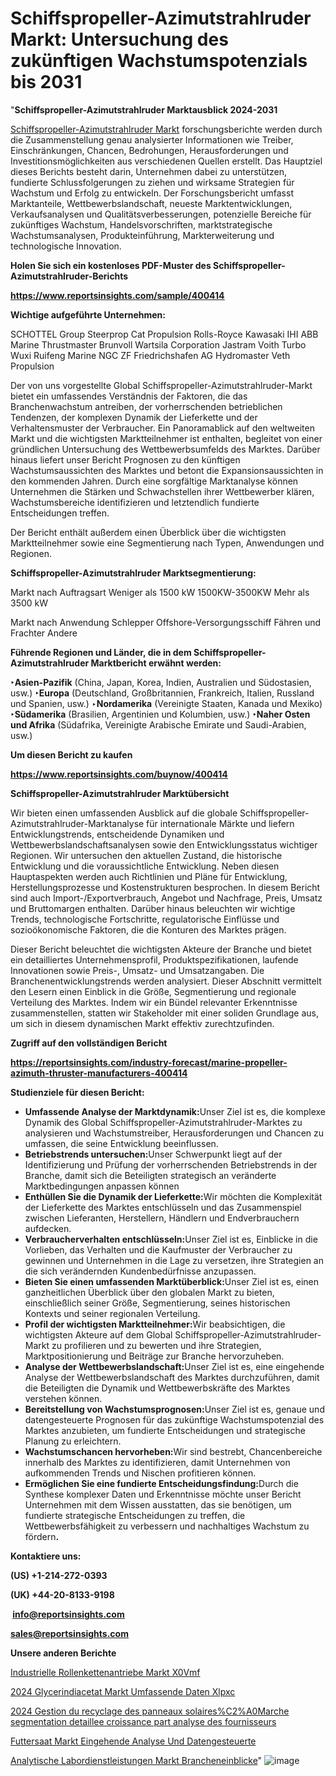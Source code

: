 # Schiffspropeller-Azimutstrahlruder Markt: Untersuchung des zukünftigen Wachstumspotenzials bis 2031

"<strong><b>Schiffspropeller-Azimutstrahlruder Marktausblick 2024-2031</b></strong>

<a href=https://www.reportsinsights.com/sample/400414>Schiffspropeller-Azimutstrahlruder Markt</a> forschungsberichte werden durch die Zusammenstellung genau analysierter Informationen wie Treiber, Einschränkungen, Chancen, Bedrohungen, Herausforderungen und Investitionsmöglichkeiten aus verschiedenen Quellen erstellt. Das Hauptziel dieses Berichts besteht darin, Unternehmen dabei zu unterstützen, fundierte Schlussfolgerungen zu ziehen und wirksame Strategien für Wachstum und Erfolg zu entwickeln. Der Forschungsbericht umfasst Marktanteile, Wettbewerbslandschaft, neueste Marktentwicklungen, Verkaufsanalysen und Qualitätsverbesserungen, potenzielle Bereiche für zukünftiges Wachstum, Handelsvorschriften, marktstrategische Wachstumsanalysen, Produkteinführung, Markterweiterung und technologische Innovation.

<strong><b>Holen Sie sich ein kostenloses PDF-Muster des Schiffspropeller-Azimutstrahlruder-Berichts</b></strong>

<a href=https://www.reportsinsights.com/sample/400414><strong><u>https://www.reportsinsights.com/sample/400414</u></strong></a>

<strong>Wichtige aufgeführte Unternehmen:</strong>

SCHOTTEL Group
    Steerprop
    Cat Propulsion
    Rolls-Royce
    Kawasaki
    IHI
    ABB Marine
    Thrustmaster
    Brunvoll
    Wartsila Corporation
    Jastram
    Voith Turbo
    Wuxi Ruifeng Marine
    NGC
    ZF Friedrichshafen AG
    Hydromaster
    Veth Propulsion

Der von uns vorgestellte Global Schiffspropeller-Azimutstrahlruder-Markt bietet ein umfassendes Verständnis der Faktoren, die das Branchenwachstum antreiben, der vorherrschenden betrieblichen Tendenzen, der komplexen Dynamik der Lieferkette und der Verhaltensmuster der Verbraucher. Ein Panoramablick auf den weltweiten Markt und die wichtigsten Marktteilnehmer ist enthalten, begleitet von einer gründlichen Untersuchung des Wettbewerbsumfelds des Marktes. Darüber hinaus liefert unser Bericht Prognosen zu den künftigen Wachstumsaussichten des Marktes und betont die Expansionsaussichten in den kommenden Jahren. Durch eine sorgfältige Marktanalyse können Unternehmen die Stärken und Schwachstellen ihrer Wettbewerber klären, Wachstumsbereiche identifizieren und letztendlich fundierte Entscheidungen treffen.

Der Bericht enthält außerdem einen Überblick über die wichtigsten Marktteilnehmer sowie eine Segmentierung nach Typen, Anwendungen und Regionen.

<strong>Schiffspropeller-Azimutstrahlruder Marktsegmentierung:</strong>

Markt nach Auftragsart
Weniger als 1500 kW
1500KW-3500KW
Mehr als 3500 kW

Markt nach Anwendung
Schlepper
Offshore-Versorgungsschiff
Fähren und Frachter
Andere

<strong><b>Führende Regionen und Länder, die in dem Schiffspropeller-Azimutstrahlruder Marktbericht erwähnt werden:</b></strong>

<strong><b>‣Asien-Pazifik</b></strong> (China, Japan, Korea, Indien, Australien und Südostasien, usw.)
<strong><b>‣Europa</b></strong> (Deutschland, Großbritannien, Frankreich, Italien, Russland und Spanien, usw.)
‣<strong><b>Nordamerika</b></strong> (Vereinigte Staaten, Kanada und Mexiko)
<strong><b>‣Südamerika</b></strong> (Brasilien, Argentinien und Kolumbien, usw.)
<strong><b>‣Naher Osten und Afrika</b></strong> (Südafrika, Vereinigte Arabische Emirate und Saudi-Arabien, usw.)

<strong>Um diesen Bericht zu kaufen</strong>

<a href=https://www.reportsinsights.com/buynow/400414><strong><u>https://www.reportsinsights.com/buynow/400414</u></strong></a>

<strong>Schiffspropeller-Azimutstrahlruder Marktübersicht</strong>

Wir bieten einen umfassenden Ausblick auf die globale Schiffspropeller-Azimutstrahlruder-Marktanalyse für internationale Märkte und liefern Entwicklungstrends, entscheidende Dynamiken und Wettbewerbslandschaftsanalysen sowie den Entwicklungsstatus wichtiger Regionen. Wir untersuchen den aktuellen Zustand, die historische Entwicklung und die voraussichtliche Entwicklung. Neben diesen Hauptaspekten werden auch Richtlinien und Pläne für Entwicklung, Herstellungsprozesse und Kostenstrukturen besprochen. In diesem Bericht sind auch Import-/Exportverbrauch, Angebot und Nachfrage, Preis, Umsatz und Bruttomargen enthalten. Darüber hinaus beleuchten wir wichtige Trends, technologische Fortschritte, regulatorische Einflüsse und sozioökonomische Faktoren, die die Konturen des Marktes prägen.

Dieser Bericht beleuchtet die wichtigsten Akteure der Branche und bietet ein detailliertes Unternehmensprofil, Produktspezifikationen, laufende Innovationen sowie Preis-, Umsatz- und Umsatzangaben. Die Branchenentwicklungstrends werden analysiert. Dieser Abschnitt vermittelt den Lesern einen Einblick in die Größe, Segmentierung und regionale Verteilung des Marktes. Indem wir ein Bündel relevanter Erkenntnisse zusammenstellen, statten wir Stakeholder mit einer soliden Grundlage aus, um sich in diesem dynamischen Markt effektiv zurechtzufinden.

<strong>Zugriff auf den vollständigen Bericht</strong>

<a href=https://reportsinsights.com/industry-forecast/marine-propeller-azimuth-thruster-manufacturers-400414><strong>https://reportsinsights.com/industry-forecast/marine-propeller-azimuth-thruster-manufacturers-400414</strong></a>

<strong>Studienziele für diesen Bericht:</strong>
<ul>
  <li><strong>Umfassende Analyse der Marktdynamik:</strong>Unser Ziel ist es, die komplexe Dynamik des Global Schiffspropeller-Azimutstrahlruder-Marktes zu analysieren und Wachstumstreiber, Herausforderungen und Chancen zu umfassen, die seine Entwicklung beeinflussen.</li>
  <li><strong>Betriebstrends untersuchen:</strong>Unser Schwerpunkt liegt auf der Identifizierung und Prüfung der vorherrschenden Betriebstrends in der Branche, damit sich die Beteiligten strategisch an veränderte Marktbedingungen anpassen können</li>
  <li><strong>Enthüllen Sie die Dynamik der Lieferkette:</strong>Wir möchten die Komplexität der Lieferkette des Marktes entschlüsseln und das Zusammenspiel zwischen Lieferanten, Herstellern, Händlern und Endverbrauchern aufdecken.</li>
  <li><strong>Verbraucherverhalten entschlüsseln:</strong>Unser Ziel ist es, Einblicke in die Vorlieben, das Verhalten und die Kaufmuster der Verbraucher zu gewinnen und Unternehmen in die Lage zu versetzen, ihre Strategien an die sich verändernden Kundenbedürfnisse anzupassen.</li>
  <li><strong>Bieten Sie einen umfassenden Marktüberblick:</strong>Unser Ziel ist es, einen ganzheitlichen Überblick über den globalen Markt zu bieten, einschließlich seiner Größe, Segmentierung, seines historischen Kontexts und seiner regionalen Verteilung.</li>
  <li><strong>Profil der wichtigsten Marktteilnehmer:</strong>Wir beabsichtigen, die wichtigsten Akteure auf dem Global Schiffspropeller-Azimutstrahlruder-Markt zu profilieren und zu bewerten und ihre Strategien, Marktpositionierung und Beiträge zur Branche hervorzuheben.</li>
  <li><strong>Analyse der Wettbewerbslandschaft:</strong>Unser Ziel ist es, eine eingehende Analyse der Wettbewerbslandschaft des Marktes durchzuführen, damit die Beteiligten die Dynamik und Wettbewerbskräfte des Marktes verstehen können.</li>
  <li><strong>Bereitstellung von Wachstumsprognosen:</strong>Unser Ziel ist es, genaue und datengesteuerte Prognosen für das zukünftige Wachstumspotenzial des Marktes anzubieten, um fundierte Entscheidungen und strategische Planung zu erleichtern.</li>
  <li><strong>Wachstumschancen hervorheben:</strong>Wir sind bestrebt, Chancenbereiche innerhalb des Marktes zu identifizieren, damit Unternehmen von aufkommenden Trends und Nischen profitieren können.</li>
  <li><strong>Ermöglichen Sie eine fundierte Entscheidungsfindung:</strong>Durch die Synthese komplexer Daten und Erkenntnisse möchte unser Bericht Unternehmen mit dem Wissen ausstatten, das sie benötigen, um fundierte strategische Entscheidungen zu treffen, die Wettbewerbsfähigkeit zu verbessern und nachhaltiges Wachstum zu fördern<strong>.</strong></li>
</ul>
<strong>Kontaktiere uns:</strong>

<strong>(US) +1-214-272-0393</strong>

<strong>(UK) +44-20-8133-9198</strong>

<strong> </strong><a href=info@reportsinsights.com><strong><u>info@reportsinsights.com</u></strong></a>

<a href=sales@reportsinsights.com><strong><u>sales@reportsinsights.com</u></strong></a>

<strong>Unsere anderen Berichte</strong>

<a href=https://de.linkedin.com/pulse/industrielle-rollenkettenantriebe-markt-x0vmf/>Industrielle Rollenkettenantriebe Markt X0Vmf</a>

<a href=https://de.linkedin.com/pulse/2024-glycerindiacetat-markt-umfassende-daten-xlpxc/>2024 Glycerindiacetat Markt Umfassende Daten Xlpxc</a>

<a href=https://github.com/daminid12/RImarketgrowth/blob/main/2024-Gestion-du-recyclage-des-panneaux-solaires%C2%A0Marche-segmentation-detaillee-croissance-part-analyse-des-fournisseurs.md>2024 Gestion du recyclage des panneaux solaires%C2%A0Marche segmentation detaillee croissance part analyse des fournisseurs</a>

<a href=https://de.linkedin.com/pulse/futtersaat-markt-eingehende-analyse-und-datengesteuerte>Futtersaat Markt Eingehende Analyse Und Datengesteuerte</a>

<a href=https://de.linkedin.com/pulse/analytische-labordienstleistungen-markt-brancheneinblicke>Analytische Labordienstleistungen Markt Brancheneinblicke</a>"
![image](https://github.com/Jaayaachit/RIResearch/assets/158452289/4e3c0217-2c53-45b1-acc3-ccdb28bcecae)
